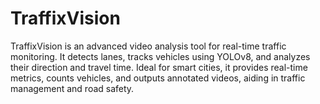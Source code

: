 # TraffixVision
TraffixVision is an advanced video analysis tool for real-time traffic monitoring. It detects lanes, tracks vehicles using YOLOv8, and analyzes their direction and travel time. Ideal for smart cities, it provides real-time metrics, counts vehicles, and outputs annotated videos, aiding in traffic management and road safety.
